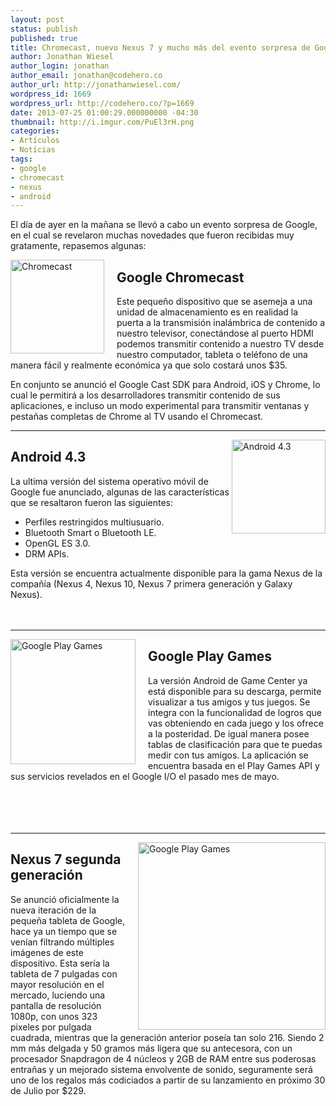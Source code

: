 ```yaml
---
layout: post
status: publish
published: true
title: Chromecast, nuevo Nexus 7 y mucho más del evento sorpresa de Google
author: Jonathan Wiesel
author_login: jonathan
author_email: jonathan@codehero.co
author_url: http://jonathanwiesel.com/
wordpress_id: 1669
wordpress_url: http://codehero.co/?p=1669
date: 2013-07-25 01:00:29.000000000 -04:30
thumbnail: http://i.imgur.com/PuEl3rH.png
categories:
- Artículos
- Notícias
tags:
- google
- chromecast
- nexus
- android
---
```

<p>El día de ayer en la mañana se llevó a cabo un evento sorpresa de Google, en el cual se revelaron muchas novedades que fueron recibidas muy gratamente, repasemos algunas:</p>

<p><img src="http://cl.ly/image/1t0a22283W09/chromecast.png" alt="Chromecast" style="width: 150px; float: left; margin-right: 20px;" /></p>

<h2>Google Chromecast</h2>

<p>Este pequeño dispositivo que se asemeja a una unidad de almacenamiento es en realidad la puerta a la transmisión inalámbrica de contenido a nuestro televisor, conectándose al puerto HDMI podemos transmitir contenido a nuestro TV desde nuestro computador, tableta o teléfono de una manera fácil y realmente económica ya que solo costará unos $35.</p>

<p>En conjunto se anunció el Google Cast SDK para Android, iOS y Chrome, lo cual le permitirá a los desarrolladores transmitir contenido de sus aplicaciones, e incluso un modo experimental para transmitir ventanas y pestañas completas de Chrome al TV usando el Chromecast. </br></p>

<hr />

<p><img src="http://cl.ly/image/1c102r2M0b2s/android_jelly-bean.jpg" alt="Android 4.3" style="width: 150px; float: right;" /></p>

<h2>Android 4.3</h2>

<p>La ultima versión del sistema operativo móvil de Google fue anunciado, algunas de las características que se resaltaron fueron las siguientes:</p>

<ul>
<li>Perfiles restringidos multiusuario.</li>
<li>Bluetooth Smart o Bluetooth LE.</li>
<li>OpenGL ES 3.0.</li>
<li>DRM APIs.</li>
</ul>

<p>Esta versión se encuentra actualmente disponible para la gama Nexus de la compañía (Nexus 4, Nexus 10, Nexus 7 primera generación y Galaxy Nexus). </br> </br> </br></p>

<hr />

<p><img src="http://cl.ly/image/11200u0U1H1U/bcb77bd54e9aa1d933b0dfb1fcf5846e.png" alt="Google Play Games" style="width: 200px; float: left; margin-right: 20px;" /></p>

<h2>Google Play Games</h2>

<p>La versión Android de Game Center ya está disponible para su descarga, permite visualizar a tus amigos y tus juegos. Se integra con la funcionalidad de logros que vas obteniendo en cada juego y los ofrece a la posteridad. De igual manera posee tablas de clasificación para que te puedas medir con tus amigos. La aplicación se encuentra basada en el Play Games API y sus servicios revelados en el Google I/O el pasado mes de mayo. </br> </br> </br> </br> </br></p>

<hr />

<p><img src="http://cl.ly/image/0F34050M471m/main-1-google-new-nexus-7-2.jpg" alt="Google Play Games" style="width: 300px; float: right; margin-left: 20px;" /></p>

<h2>Nexus 7 segunda generación</h2>

<p>Se anunció oficialmente la nueva iteración de la pequeña tableta de Google, hace ya un tiempo que se venían filtrando múltiples imágenes de este dispositivo. Esta sería la tableta de 7 pulgadas con mayor resolución en el mercado, luciendo una pantalla de resolución 1080p, con unos 323 pixeles por pulgada cuadrada, mientras que la generación anterior poseía tan solo 216. Siendo 2 mm más delgada y 50 gramos más ligera que su antecesora, con un procesador Snapdragon de 4 núcleos y 2GB de RAM entre sus poderosas entrañas y un mejorado sistema envolvente de sonido, seguramente será uno de los regalos más codiciados a partir de su lanzamiento en próximo 30 de Julio por $229.</p>
